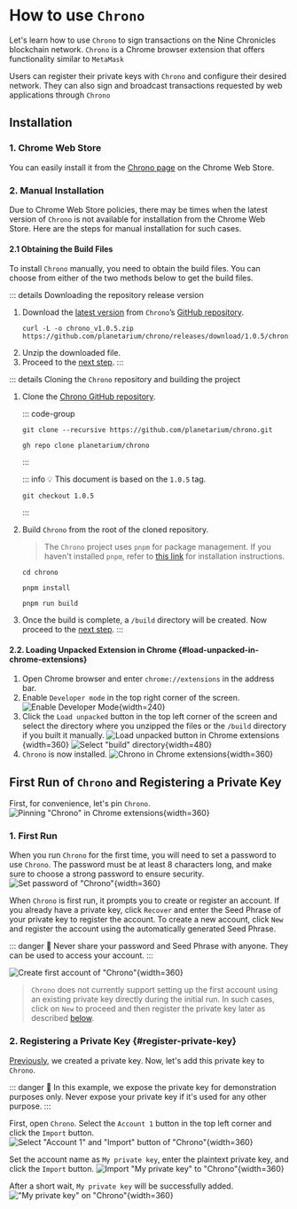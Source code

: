 # How to use `Chrono`

Let's learn how to use `Chrono` to sign transactions on the Nine Chronicles blockchain network. `Chrono` is a Chrome browser extension that offers functionality similar to `MetaMask`

Users can register their private keys with `Chrono` and configure their desired network. They can also sign and broadcast transactions requested by web applications through `Chrono`

## Installation

### 1. Chrome Web Store

You can easily install it from the [Chrono page](https://chromewebstore.google.com/detail/chrono-development-build/gcloogpfjklfhgfddenekamfjgbcklic) on the Chrome Web Store.

### 2. Manual Installation

Due to Chrome Web Store policies, there may be times when the latest version of `Chrono` is not available for installation from the Chrome Web Store. Here are the steps for manual installation for such cases.

#### 2.1 Obtaining the Build Files

To install `Chrono` manually, you need to obtain the build files. You can choose from either of the two methods below to get the build files.

::: details Downloading the repository release version
1. Download the [latest version](https://github.com/planetarium/chrono/releases) from `Chrono`’s [GitHub repository](https://github.com/planetarium/chrono).
    ```shell
    curl -L -o chrono_v1.0.5.zip https://github.com/planetarium/chrono/releases/download/1.0.5/chrono_v1.0.5.zip
    ```
2. Unzip the downloaded file.
3. Proceed to the [next step](#load-unpacked-in-chrome-extensions).
:::

::: details Cloning the `Chrono` repository and building the project
1. Clone the [Chrono GitHub repository](https://github.com/planetarium/chrono).

    ::: code-group
    ```shell [git]
    git clone --recursive https://github.com/planetarium/chrono.git
    ```

    ```shell [gh(GitHub)]
    gh repo clone planetarium/chrono
    ```
    :::

    ::: info :bulb:
    This document is based on the `1.0.5` tag.
    ```shell
    git checkout 1.0.5
    ```
    :::

2. Build `Chrono` from the root of the cloned repository.

    > The `Chrono` project uses `pnpm` for package management. If you haven't installed `pnpm`, refer to [this link](https://pnpm.io/installation) for installation instructions.

    ```shell
    cd chrono
    ```
    ```shell
    pnpm install
    ```
    ```shell
    pnpm run build
    ```

3. Once the build is complete, a `/build` directory will be created. Now proceed to the [next step](#load-unpacked-in-chrome-extensions).
:::

#### 2.2. Loading Unpacked Extension in Chrome {#load-unpacked-in-chrome-extensions}

1. Open Chrome browser and enter `chrome://extensions` in the address bar.
2. Enable `Developer mode` in the top right corner of the screen.
![Enable Developer Mode](/images/en/guide/issue-transaction/issue-transaction-with-chrono/enable-developer-mode.png){width=240}
3. Click the `Load unpacked` button in the top left corner of the screen and select the directory where you unzipped the files or the `/build` directory if you built it manually.
![Load unpacked button in Chrome extensions](/images/en/guide/issue-transaction/issue-transaction-with-chrono/load-unpacked-01.png){width=360}
![Select "build" directory](/images/en/guide/issue-transaction/issue-transaction-with-chrono/select-build-directory.png){width=480}
4. `Chrono` is now installed.
![Chrono in Chrome extensions](/images/en/guide/issue-transaction/issue-transaction-with-chrono/chrome-extensions-chrono.png){width=360}

## First Run of `Chrono` and Registering a Private Key

First, for convenience, let's pin `Chrono`.
![Pinning "Chrono" in Chrome extensions](/images/en/guide/issue-transaction/issue-transaction-with-chrono/pinning-chrono.png){width=360}

### 1. First Run

When you run `Chrono` for the first time, you will need to set a password to use `Chrono`. The password must be at least 8 characters long, and make sure to choose a strong password to ensure security.
![Set password of "Chrono"](/images/en/guide/issue-transaction/issue-transaction-with-chrono/set-password.png){width=360}

When `Chrono` is first run, it prompts you to create or register an account. If you already have a private key, click `Recover` and enter the Seed Phrase of your private key to register the account. To create a new account, click `New` and register the account using the automatically generated Seed Phrase.

::: danger :rotating_light:
Never share your password and Seed Phrase with anyone. They can be used to access your account.
:::

![Create first account of "Chrono"](/images/en/guide/issue-transaction/issue-transaction-with-chrono/first-account.png){width=360}

> `Chrono` does not currently support setting up the first account using an existing private key directly during the initial run. In such cases, click on `New` to proceed and then register the private key later as described [below](#register-private-key).

### 2. Registering a Private Key {#register-private-key}

[Previously](../create-network/create-a-private-key), we created a private key. Now, let's add this private key to `Chrono`.

::: danger :rotating_light:
In this example, we expose the private key for demonstration purposes only. Never expose your private key if it's used for any other purpose.
:::

First, open `Chrono`. Select the `Account 1` button in the top left corner and click the `Import` button.
![Select "Account 1" and "Import" button of "Chrono"](/images/en/guide/issue-transaction/issue-transaction-with-chrono/account-import.png){width=360}

Set the account name as `My private key`, enter the plaintext private key, and click the `Import` button.
![Import "My private key" to "Chrono"](/images/en/guide/issue-transaction/issue-transaction-with-chrono/import-my-private-key.png){width=360}

After a short wait, `My private key` will be successfully added.
!["My private key" on "Chrono"](/images/en/guide/issue-transaction/issue-transaction-with-chrono/my-private-key.png){width=360}
